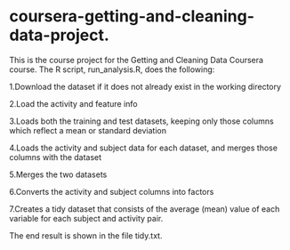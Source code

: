 # coursera-getting-and-cleaning-data-project.
This is the course project for the Getting and Cleaning Data Coursera course. The R script, run_analysis.R, does the following:

1.Download the dataset if it does not already exist in the working directory

2.Load the activity and feature info

3.Loads both the training and test datasets, keeping only those columns which reflect a mean or standard deviation

4.Loads the activity and subject data for each dataset, and merges those columns with the dataset

5.Merges the two datasets

6.Converts the activity and subject columns into factors

7.Creates a tidy dataset that consists of the average (mean) value of each variable for each subject and activity pair.

The end result is shown in the file tidy.txt.
